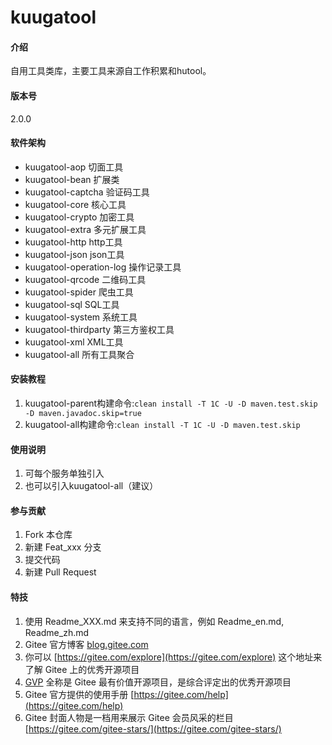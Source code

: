 # kuugatool

#### 介绍

自用工具类库，主要工具来源自工作积累和hutool。

#### 版本号

2.0.0

#### 软件架构

- kuugatool-aop 切面工具
- kuugatool-bean 扩展类
- kuugatool-captcha 验证码工具
- kuugatool-core 核心工具
- kuugatool-crypto 加密工具
- kuugatool-extra 多元扩展工具
- kuugatool-http http工具
- kuugatool-json json工具
- kuugatool-operation-log 操作记录工具
- kuugatool-qrcode 二维码工具
- kuugatool-spider 爬虫工具
- kuugatool-sql SQL工具
- kuugatool-system 系统工具
- kuugatool-thirdparty 第三方鉴权工具
- kuugatool-xml XML工具
- kuugatool-all 所有工具聚合

#### 安装教程

1. kuugatool-parent构建命令:`clean install -T 1C -U -D maven.test.skip -D maven.javadoc.skip=true`
2. kuugatool-all构建命令:`clean install -T 1C -U -D maven.test.skip`

#### 使用说明

1. 可每个服务单独引入
2. 也可以引入kuugatool-all（建议）

#### 参与贡献

1. Fork 本仓库
2. 新建 Feat_xxx 分支
3. 提交代码
4. 新建 Pull Request

#### 特技

1. 使用 Readme\_XXX.md 来支持不同的语言，例如 Readme\_en.md, Readme\_zh.md
2. Gitee 官方博客 [blog.gitee.com](https://blog.gitee.com)
3. 你可以 [https://gitee.com/explore](https://gitee.com/explore) 这个地址来了解 Gitee 上的优秀开源项目
4. [GVP](https://gitee.com/gvp) 全称是 Gitee 最有价值开源项目，是综合评定出的优秀开源项目
5. Gitee 官方提供的使用手册 [https://gitee.com/help](https://gitee.com/help)
6. Gitee 封面人物是一档用来展示 Gitee 会员风采的栏目 [https://gitee.com/gitee-stars/](https://gitee.com/gitee-stars/)

